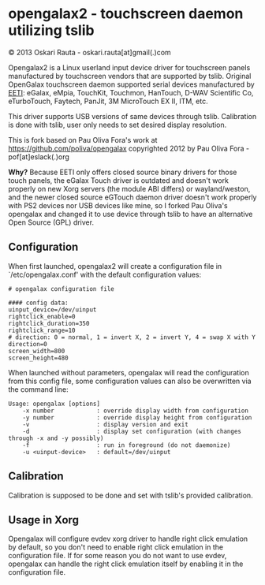 opengalax2 - touchscreen daemon utilizing tslib
==============================================

&copy; 2013 Oskari Rauta - oskari.rauta[at]gmail(.)com

Opengalax2 is a Linux userland input device driver for touchscreen panels manufactured by
touchscreen vendors that are supported by tslib. Original OpenGalax touchscreen daemon
supported serial devices manufactured by [EETI](http://home.eeti.com.tw/web20/eGalaxTouchDriver/linuxDriver.htm):
eGalax, eMpia, TouchKit, Touchmon, HanTouch, D-WAV Scientific Co, eTurboTouch, Faytech, PanJit,
3M MicroTouch EX II, ITM, etc.

This driver supports USB versions of same devices through tslib. Calibration is done with tslib,
user only needs to set desired display resolution.

This is fork based on Pau Oliva Fora's work at https://github.com/poliva/opengalax
copyrighted 2012 by Pau Oliva Fora - pof[at]eslack(.)org

**Why?** Because EETI only offers closed source binary drivers for those touch panels, the eGalax Touch driver is outdated
and doesn't work properly on new Xorg servers (the module ABI differs) or wayland/weston, and the newer closed source 
eGTouch daemon driver doesn't work properly with PS2 devices nor USB devices like mine, so I forked Pau Oliva's opengalax
and changed it to use device through tslib to have an alternative Open Source (GPL) driver.


Configuration
-------------

When first launched, opengalax2 will create a configuration file in `/etc/opengalax.conf' with the default configuration values:

    # opengalax configuration file

    #### config data:
    uinput_device=/dev/uinput
    rightclick_enable=0
    rightclick_duration=350
    rightclick_range=10
    # direction: 0 = normal, 1 = invert X, 2 = invert Y, 4 = swap X with Y
    direction=0
    screen_width=800
    screen_height=480


When launched without parameters, opengalax will read the configuration from this
config file, some configuration values can also be overwritten via the command line:

    Usage: opengalax [options]
        -x number            : override display width from configuration
        -y number            : override display height from configuration
        -v                   : display version and exit
        -d                   : display set configuration (with changes through -x and -y possibly)
    	-f                   : run in foreground (do not daemonize)
    	-u <uinput-device>   : default=/dev/uinput


Calibration
-----------

Calibration is supposed to be done and set with tslib's provided calibration.

Usage in Xorg
-------------

Opengalax will configure evdev xorg driver to handle right click emulation by default, so you don't need
to enable right click emulation in the configuration file. If for some reason you do not want to use evdev,
opengalax can handle the right click emulation itself by enabling it in the configuration file.

